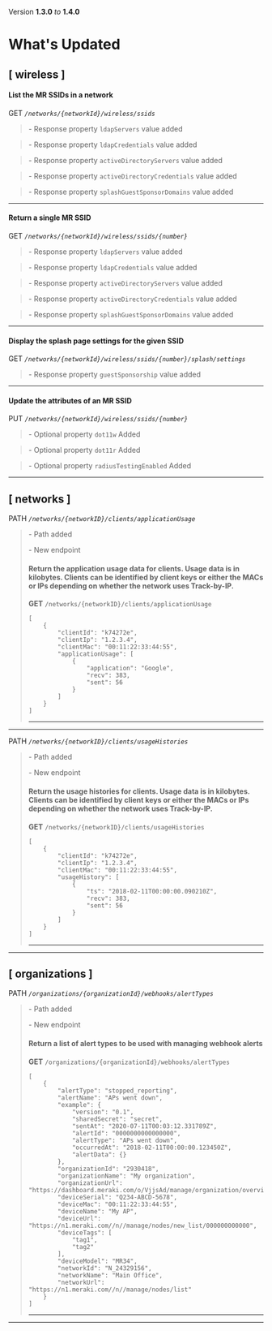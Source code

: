 Version **1.3.0** _to_ **1.4.0**

What's Updated
==============

\[ wireless \]
--------------

#### List the MR SSIDs in a network

GET _`/networks/{networkId}/wireless/ssids`_

> \- Response property `ldapServers` value added

> \- Response property `ldapCredentials` value added

> \- Response property `activeDirectoryServers` value added

> \- Response property `activeDirectoryCredentials` value added

> \- Response property `splashGuestSponsorDomains` value added

* * *

#### Return a single MR SSID

GET _`/networks/{networkId}/wireless/ssids/{number}`_

> \- Response property `ldapServers` value added

> \- Response property `ldapCredentials` value added

> \- Response property `activeDirectoryServers` value added

> \- Response property `activeDirectoryCredentials` value added

> \- Response property `splashGuestSponsorDomains` value added

* * *

#### Display the splash page settings for the given SSID

GET _`/networks/{networkId}/wireless/ssids/{number}/splash/settings`_

> \- Response property `guestSponsorship` value added

* * *

#### Update the attributes of an MR SSID

PUT _`/networks/{networkId}/wireless/ssids/{number}`_

> \- Optional property `dot11w` Added

> \- Optional property `dot11r` Added

> \- Optional property `radiusTestingEnabled` Added

* * *

\[ networks \]
--------------

PATH _`/networks/{networkID}/clients/applicationUsage`_

> \- Path added  
>   
> \- New endpoint
> 
> #### Return the application usage data for clients. Usage data is in kilobytes. Clients can be identified by client keys or either the MACs or IPs depending on whether the network uses Track-by-IP.
> 
> **GET** `/networks/{networkID}/clients/applicationUsage`  
> 
>     [
>         {
>             "clientId": "k74272e",
>             "clientIp": "1.2.3.4",
>             "clientMac": "00:11:22:33:44:55",
>             "applicationUsage": [
>                 {
>                     "application": "Google",
>                     "recv": 383,
>                     "sent": 56
>                 }
>             ]
>         }
>     ]
> 
> * * *

* * *

PATH _`/networks/{networkID}/clients/usageHistories`_

> \- Path added  
>   
> \- New endpoint
> 
> #### Return the usage histories for clients. Usage data is in kilobytes. Clients can be identified by client keys or either the MACs or IPs depending on whether the network uses Track-by-IP.
> 
> **GET** `/networks/{networkID}/clients/usageHistories`  
> 
>     [
>         {
>             "clientId": "k74272e",
>             "clientIp": "1.2.3.4",
>             "clientMac": "00:11:22:33:44:55",
>             "usageHistory": [
>                 {
>                     "ts": "2018-02-11T00:00:00.090210Z",
>                     "recv": 383,
>                     "sent": 56
>                 }
>             ]
>         }
>     ]
> 
> * * *

* * *

\[ organizations \]
-------------------

PATH _`/organizations/{organizationId}/webhooks/alertTypes`_

> \- Path added  
>   
> \- New endpoint
> 
> #### Return a list of alert types to be used with managing webhook alerts
> 
> **GET** `/organizations/{organizationId}/webhooks/alertTypes`  
> 
>     [
>         {
>             "alertType": "stopped_reporting",
>             "alertName": "APs went down",
>             "example": {
>                 "version": "0.1",
>                 "sharedSecret": "secret",
>                 "sentAt": "2020-07-11T00:03:12.331789Z",
>                 "alertId": "0000000000000000",
>                 "alertType": "APs went down",
>                 "occurredAt": "2018-02-11T00:00:00.123450Z",
>                 "alertData": {}
>             },
>             "organizationId": "2930418",
>             "organizationName": "My organization",
>             "organizationUrl": "https://dashboard.meraki.com/o/VjjsAd/manage/organization/overview",
>             "deviceSerial": "Q234-ABCD-5678",
>             "deviceMac": "00:11:22:33:44:55",
>             "deviceName": "My AP",
>             "deviceUrl": "https://n1.meraki.com//n//manage/nodes/new_list/000000000000",
>             "deviceTags": [
>                 "tag1",
>                 "tag2"
>             ],
>             "deviceModel": "MR34",
>             "networkId": "N_24329156",
>             "networkName": "Main Office",
>             "networkUrl": "https://n1.meraki.com//n//manage/nodes/list"
>         }
>     ]
> 
> * * *

* * *